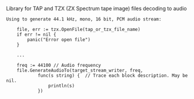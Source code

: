 Library for TAP and TZX (ZX Spectrum tape image) files decoding to audio 

    Using to generate 44.1 kHz, mono, 16 bit, PCM audio stream:
    
    	file, err := tzx.OpenFile(tap_or_tzx_file_name)
    	if err != nil {
    		panic("Error open file")
    	}

    	...

    	freq := 44100 // Audio frequency
    	file.GenerateAudioTo(target_stream_writer, freq,
        		func(s string) {  // Trace each block description. May be nil.
        			println(s)
        		})

